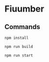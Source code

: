 # Fiuumber


## Commands

``` bash
npm install
```

``` bash
npm run build
```

``` bash
npm run start
```
